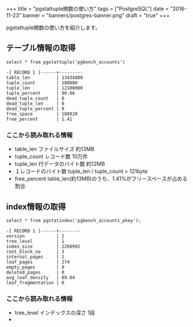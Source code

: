 +++
title = "pgstattuple関数の使い方"
tags = ["PostgreSQL"]
date = "2016-11-23"
banner = "banners/postgres-banner.png"
draft = "true"
+++

pgstattuple関数の使い方を紹介します。

<!--more-->

## テーブル情報の取得

```
select * from pgstattuple('pgbench_accounts')

-[ RECORD 1 ]------+---------
table_len          | 13434880
tuple_count        | 100000
tuple_len          | 12100000
tuple_percent      | 90.06
dead_tuple_count   | 0
dead_tuple_len     | 0
dead_tuple_percent | 0
free_space         | 188920
free_percent       | 1.41
```

### ここから読み取れる情報
- table_len ファイルサイズ 約13MB
- tuple_count レコード数 10万件
- tuple_len 行データのバイト数  約12MB
- １レコードのバイト数 tuple_len / tuple_count = 121byte
- free_percent table_len(約13MB)のうち、1.41%がフリースペースが占める割合

## index情報の取得

```
select * from pgstatindex('pgbench_accounts_pkey');

-[ RECORD 1 ]------+--------
version            | 2
tree_level         | 1
index_size         | 2260992
root_block_no      | 3
internal_pages     | 1
leaf_pages         | 274
empty_pages        | 0
deleted_pages      | 0
avg_leaf_density   | 89.84
leaf_fragmentation | 0
```

### ここから読み取れる情報

- tree_level インデックスの深さ 1段
-
